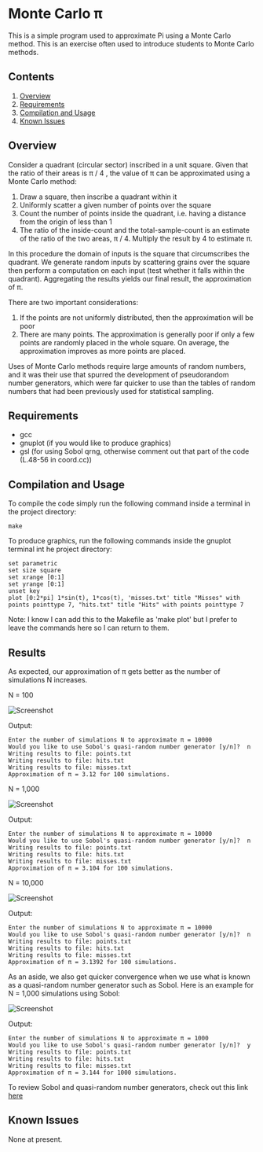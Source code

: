 # Monte Carlo π

This is a simple program used to approximate Pi using a Monte Carlo method. This is an exercise
often used to introduce students to Monte Carlo methods.

## Contents

1. [Overview](#overview)
2. [Requirements](#requirements)
3. [Compilation and Usage](#compilation-and-usage)
4. [Known Issues](#known-issues)

## Overview

Consider a quadrant (circular sector) inscribed in a unit square. Given that the ratio of their areas is
π / 4 , the value of π can be approximated using a Monte Carlo method:

1. Draw a square, then inscribe a quadrant within it
2. Uniformly scatter a given number of points over the square
3. Count the number of points inside the quadrant, i.e. having a distance from the origin of less than 1
4. The ratio of the inside-count and the total-sample-count is an estimate of the ratio of the two areas,
   π / 4. Multiply the result by 4 to estimate π.

In this procedure the domain of inputs is the square that circumscribes the quadrant. We generate random 
inputs by scattering grains over the square then perform a computation on each input (test whether it falls within the 
quadrant). Aggregating the results yields our final result, the approximation of π.

There are two important considerations:

1. If the points are not uniformly distributed, then the approximation will be poor
2. There are many points. The approximation is generally poor if only a few points are randomly placed in the whole
   square. On average, the approximation improves as more points are placed.

Uses of Monte Carlo methods require large amounts of random numbers, and it was their use that spurred the development 
of pseudorandom number generators, which were far quicker to use than the tables of random numbers that had been previously used for statistical sampling.

## Requirements

- gcc
- gnuplot (if you would like to produce graphics)
- gsl (for using Sobol qrng, otherwise comment out that part of the code (L.48-56 in coord.cc))

## Compilation and Usage

To compile the code simply run the following command inside a terminal in the project directory:

```shell
make
```

To produce graphics, run the following commands inside the gnuplot terminal int he project directory:

```shell
set parametric
set size square
set xrange [0:1]
set yrange [0:1]
unset key
plot [0:2*pi] 1*sin(t), 1*cos(t), 'misses.txt' title "Misses" with points pointtype 7, "hits.txt" title "Hits" with points pointtype 7
```

Note: I know I can add this to the Makefile as 'make plot' but I prefer to leave the commands here so I can return to them.

## Results

As expected, our approximation of π gets better as the number of simulations N increases.

N = 100

![Screenshot](graphics/N_100.png)

Output:

```shell
Enter the number of simulations N to approximate π = 10000
Would you like to use Sobol's quasi-random number generator [y/n]?  n
Writing results to file: points.txt
Writing results to file: hits.txt
Writing results to file: misses.txt
Approximation of π = 3.12 for 100 simulations.
```

N = 1,000

![Screenshot](graphics/N_1000.png)

Output:

```shell
Enter the number of simulations N to approximate π = 10000
Would you like to use Sobol's quasi-random number generator [y/n]?  n
Writing results to file: points.txt
Writing results to file: hits.txt
Writing results to file: misses.txt
Approximation of π = 3.104 for 100 simulations.
```

N = 10,000

![Screenshot](graphics/N_10000.png)

Output:

```shell
Enter the number of simulations N to approximate π = 10000
Would you like to use Sobol's quasi-random number generator [y/n]?  n
Writing results to file: points.txt
Writing results to file: hits.txt
Writing results to file: misses.txt
Approximation of π = 3.1392 for 100 simulations.
```

As an aside, we also get quicker convergence when we use what is known as a quasi-random number generator such as
Sobol. Here is an example for N = 1,000 simulations using Sobol:


![Screenshot](graphics/N_1000_sobol.png)

Output: 

```shell
Enter the number of simulations N to approximate π = 1000
Would you like to use Sobol's quasi-random number generator [y/n]?  y
Writing results to file: points.txt
Writing results to file: hits.txt
Writing results to file: misses.txt
Approximation of π = 3.144 for 1000 simulations.
```

To review Sobol and quasi-random number generators, check out this link [here](https://en.wikipedia.org/wiki/Sobol_sequence)



## Known Issues

None at present.
